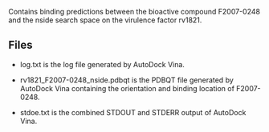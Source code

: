 Contains binding predictions between the bioactive compound F2007-0248 and the nside search space on the virulence factor rv1821.

## Files

- log.txt is the log file generated by AutoDock Vina.

- rv1821_F2007-0248_nside.pdbqt is the PDBQT file generated by AutoDock Vina containing the orientation and binding location of F2007-0248.

- stdoe.txt is the combined STDOUT and STDERR output of AutoDock Vina.

